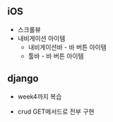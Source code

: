## iOS

- 스크롤뷰
- 내비게이션 아이템
  - 내비게이션바 - 바 버튼 아이템
  - 툴바 - 바 버튼 아이템

## django

- week4까지 복습

- crud GET메서드로 전부 구현

